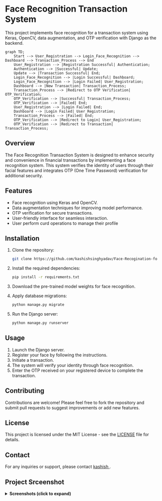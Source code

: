 # Face Recognition Transaction System

This project implements face recognition for a transaction system using Keras, OpenCV, data augmentation, and OTP verification with Django as the backend.


```mermaid
graph TD;
    Start --> User_Registration --> Login_Face_Recognition --> Dashboard --> Transaction_Process --> End
    User_Registration --> |Registration Successful| Authentication;
    Authentication --> |Successful| Update;
    Update --> |Transaction Successful| End;
    Login_Face_Recognition --> |Login Successful| Dashboard;
    Login_Face_Recognition --> |Login Failed| User_Registration;
    Dashboard --> |New Transaction| Transaction_Process;
    Transaction_Process --> |Redirect to OTP Verification| OTP_Verification;
    OTP_Verification --> |Successful| Transaction_Process;
    OTP_Verification --> |Failed| End;
    User_Registration --> |Login Failed| End;
    Dashboard --> |Login Failed| User_Registration;
    Transaction_Process --> |Failed| End;
    OTP_Verification --> |Redirect to Login| User_Registration;
    OTP_Verification --> |Redirect to Transaction| Transaction_Process;
```

## Overview

The Face Recognition Transaction System is designed to enhance security and convenience in financial transactions by implementing a face recognition system. This system verifies the identity of users through their facial features and integrates OTP (One Time Password) verification for additional security.

## Features

- Face recognition using Keras and OpenCV.
- Data augmentation techniques for improving model performance.
- OTP verification for secure transactions.
- User-friendly interface for seamless interaction.
- User perform curd operations to manage their profile

## Installation

1. Clone the repository:

    ```bash
    git clone https://github.com/kashishsinghyadav/Face-Recogination-for-online-transaction-.git
    ```

2. Install the required dependencies:

    ```bash
    pip install -r requirements.txt
    ```

3. Download the pre-trained model weights for face recognition.

4. Apply database migrations:

    ```bash
    python manage.py migrate
    ```

5. Run the Django server:

    ```bash
    python manage.py runserver
    ```

## Usage

1. Launch the Django server.
2. Register your face by following the instructions.
3. Initiate a transaction.
4. The system will verify your identity through face recognition.
5. Enter the OTP received on your registered device to complete the transaction.

## Contributing

Contributions are welcome! Please feel free to fork the repository and submit pull requests to suggest improvements or add new features.

## License

This project is licensed under the MIT License - see the [LICENSE](LICENSE) file for details.

## Contact

For any inquiries or support, please contact [kashish ](mailto:kashishhsinghhh@gmail.com).


## Project Srceenshot
<details>
<summary><strong>Screenshots (click to expand)</strong></summary>

<!-- Add your screenshots here -->
## Home Page

![Screenshot 1](https://github.com/kashishsinghyadav/SecureFaceTx-Face-Recogination-for-online-Transaction-system/assets/117498422/d59d1454-9b89-4c72-9c3d-17037ae3fc8d)

## Registration Page
    # user register themselves using credential
    ``` 
    faceid(unique),
    Name,
    email,
    address,
    Phone number,
    uploadimage
    ```
![Screenshot (2)](https://github.com/kashishsinghyadav/SecureFaceTx-Face-Recogination-for-online-Transaction-system/assets/117498422/d0792921-275c-409e-b322-457de0ad799c)


## Login 
    # It done by the real time camera 


## User Dashboard
    # the specifc user dashboard which user login successfully


![Screenshot (3)](https://github.com/kashishsinghyadav/SecureFaceTx-Face-Recogination-for-online-Transaction-system/assets/117498422/705dfdbf-0d4a-4ce4-ba12-d1a8ff0e65fe)

 ## User details 
    #  user also update thier details upload their image
    
![Screenshot (24)](https://github.com/kashishsinghyadav/SecureFaceTx-Face-Recogination-for-online-Transaction-system/assets/117498422/ce521f7e-f24f-4bd5-b3e8-02d1547333b4)


## Transaction Page


![Screenshot (20)](https://github.com/kashishsinghyadav/SecureFaceTx-Face-Recogination-for-online-Transaction-system/assets/117498422/9b8583b0-3812-413b-a94c-4d22173406bb)





![Screenshot (21)](https://github.com/kashishsinghyadav/SecureFaceTx-Face-Recogination-for-online-Transaction-system/assets/117498422/5ba486cc-1fb3-4bc6-8173-df7b4e1da1f4)



## OTP Page
    # user enter the register email

![Screenshot (18)](https://github.com/kashishsinghyadav/SecureFaceTx-Face-Recogination-for-online-Transaction-system/assets/117498422/9a30fc81-65e5-4efc-9ef4-a89da30815a9)

## Verification Page
    # user enter the otp(6 digits) which is send to mail



![Screenshot (22)](https://github.com/kashishsinghyadav/SecureFaceTx-Face-Recogination-for-online-Transaction-system/assets/117498422/5bc2731c-930e-4497-8ddb-b878a2690457)


## Successful Transaction
    # if otp is authenticate then transaction became succesful

![Screenshot (23)](https://github.com/kashishsinghyadav/SecureFaceTx-Face-Recogination-for-online-Transaction-system/assets/117498422/1ff6548c-81a5-43b9-8ea1-58eabf048230)





<!-- Add more screenshots as needed -->


</details>


